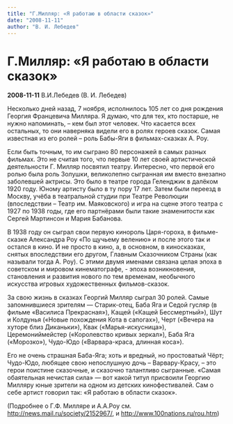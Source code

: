 ```yaml
---
title: "Г.Милляр: «Я работаю в области сказок»"
date: "2008-11-11"
author: "В. И. Лебедев"
---
```


# Г.Милляр: «Я работаю в области сказок»

**2008-11-11** В.И.Лебедев (В. И. Лебедев)

Несколько дней назад, 7 ноября, исполнилось 105 лет со дня рождения Георгия Францевича Милляра. Я думаю, что для тех, кто постарше, не нужно напоминать, – кем был этот человек. Что касается всех остальных, то они наверняка видели его в ролях героев сказок. Самая известная из его ролей – роль Бабы-Яги в фильмах-сказках А. Роу.

Если быть точным, то им сыграно 80 персонажей в самых разных фильмах. Это не считая того, что первые 10 лет своей артистической деятельности Г. Милляр посвятил театру. Интересно, что первой его ролью была роль Золушки, великолепно сыгранная им вместо внезапно заболевшей актрисы. Это было в театре города Геленджик в далёком 1920 году. Юному артисту было в ту пору 17 лет. Затем были переезд в Москву, учёба в театральной студии при Театре Революции (впоследствии – Театр им. Маяковского) и игра на сцене этого театра с 1927 по 1938 годы, где его партнёрами были такие знаменитости как Сергей Мартинсон и Мария Бабанова.

В 1938 году он сыграл свои первую кинороль Царя-гороха, в фильме-сказке Александра Роу «По щучьему велению» и после этого так и остался в кино. И не просто в кино, а, в основном, в киносказках, снятых впоследствии его другом, Главным Сказочником Страны (как называли тогда А. Роу). С этими двумя именами связана целая эпоха в советском и мировом кинематографе, - эпоха возникновения, становления и развития нового по тем временам, необычного искусства игровых художественных фильмов-сказок.

За свою жизнь в сказках Георгий Милляр сыграл 30 ролей. Самые запомнившиеся зрителям — Старик-отец, Баба Яга и Седой гусляр (в фильме «Василиса Прекрасная»), Кащей («Кащей Бессмертный»), Шут и Колдунья («Новые похождения Кота в сапогах»), Черт («Вечера на хуторе близ Диканьки»), Квак («Марья-искусница»), Церемониймейстер («Королевство кривых зеркал»), Баба Яга («Морозко»), Чудо-Юдо («Варвара-краса, длинная коса»).

Его не очень страшная Баба-Яга; хоть и вредный, но простоватый Чёрт; Чудо-Юдо, любящее свою непослушную дочь – Варвару-Красу, – это герои поистине сказочные, и сказочно талантливо сыгранные. «Самая обаятельная нечистая сила» — вот какой титул присвоили Георгию Милляру юные зрители на одном из детских кинофестивалей. Сам о себе артист говорил так: «Я работаю в области сказок».

(Подробнее о Г.Ф. Милляре и А.А.Роу см. http://news.mail.ru/society/2152967/, и http://www.100nations.ru/rou.htm)